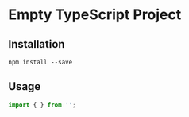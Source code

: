 # Empty TypeScript Project

## Installation

```
npm install --save
```

## Usage

```ts
import { } from '';
```


